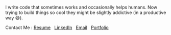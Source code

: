 
I write code that sometimes works and occasionally helps humans. Now trying to build things so cool they might be slightly addictive (in a productive way 😅).


Contact Me :  <a href="https://drive.google.com/file/d/1pVIojU_VNk7zGARarRsN63oL_bHwU5Ck/view?usp=sharing">Resume</a>&nbsp;&nbsp;&nbsp;<a href="https://www.linkedin.com/in/anuprajvarma/">LinkedIn</a>&nbsp;&nbsp;&nbsp;<a href="mailto:private.anupraj1854@gmail.com">Email</a>&nbsp;&nbsp;&nbsp;<a href="https://anuprajverma1.netlify.app/">Portfolio</a>

